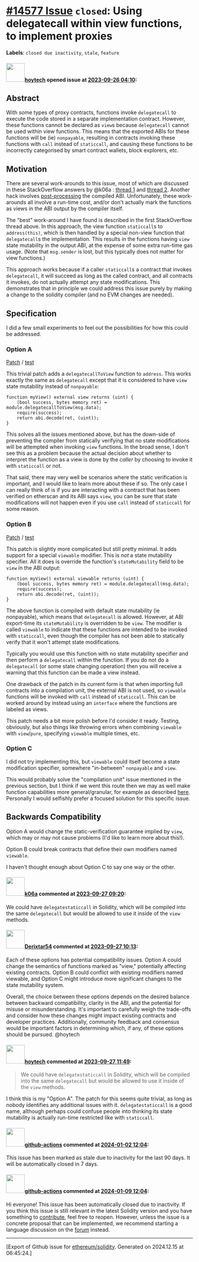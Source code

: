 # [\#14577 Issue](https://github.com/ethereum/solidity/issues/14577) `closed`: Using delegatecall within view functions, to implement proxies
**Labels**: `closed due inactivity`, `stale`, `feature`


#### <img src="https://avatars.githubusercontent.com/u/144548?v=4" width="50">[hoytech](https://github.com/hoytech) opened issue at [2023-09-26 04:10](https://github.com/ethereum/solidity/issues/14577):

## Abstract

With some types of proxy contracts, functions invoke `delegatecall` to execute the code stored in a separate implementation contract. However, these functions cannot be declared as `view`s because `delegatecall` cannot be used within view functions. This means that the exported ABIs for these functions will be (ie) `nonpayable`, resulting in contracts invoking these functions with `call` instead of `staticcall`, and causing these functions to be incorrectly categorised by smart contract wallets, block explorers, etc.

## Motivation

There are several work-arounds to this issue, most of which are discussed in these StackOverflow answers by @k06a : [thread 1](https://ethereum.stackexchange.com/questions/82342/how-to-perform-delegate-call-inside-of-view-call-staticall) and [thread 2](https://ethereum.stackexchange.com/questions/142490/preserving-visibility-view-of-a-method-using-delegate-call-to-a-view-method/). Another hack involves [post-processing](https://github.com/euler-xyz/euler-contracts/blob/master/tasks/compileoverride.js) the compiled ABI. Unfortunately, these work-arounds all involve a run-time cost, and/or don't actually mark the functions as views in the ABI output by the compiler itself.

The "best" work-around I have found is described in the first StackOverflow thread above. In this approach, the view function `staticcall`s to `address(this)`, which is then handled by a special non-view function that `delegatecall`s the implementation. This results in the functions having `view` state mutability in the output ABI, at the expense of some extra run-time gas usage. (Note that `msg.sender` is lost, but this typically does not matter for view functions.)

This approach works because if a caller `staticcall`s a contract that invokes `delegatecall`, it will succeed as long as the called contract, and all contracts it invokes, do not actually attempt any state modifications. This demonstrates that in principle we could address this issue purely by making a change to the solidity compiler (and no EVM changes are needed).

## Specification

I did a few small experiments to feel out the possibilities for how this could be addressed.

### Option A

[Patch](https://github.com/hoytech/solidity/commit/8686390a589da986de4dcfb9fc42ac2a321b27c4) / [test](https://gist.github.com/hoytech/76da2263ab526151ea705160596c87ec)

This trivial patch adds a `delegatecallToView` function to `address`. This works exactly the same as `delegatecall` except that it is considered to have `view` state mutability instead of `nonpayable`:

    function myView() external view returns (uint) {
        (bool success, bytes memory ret) = module.delegatecallToView(msg.data);
        require(success);
        return abi.decode(ret, (uint));
    }

This solves all the issues mentioned above, but has the down-side of preventing the compiler from statically verifying that no state modifications will be attempted when invoking `view` functions. In the broad sense, I don't see this as a problem because the actual decision about whether to interpret the function as a view is done by the *caller* by choosing to invoke it with `staticcall` or not.

That said, there may very well be scenarios where the static verification is important, and I would like to learn more about these if so. The only case I can really think of is if you are interacting with a contract that has been verified on etherscan and its ABI says `view`, you can be sure that state modifications will not happen even if you use `call` instead of `staticcall` for some reason.

### Option B

[Patch](https://github.com/hoytech/solidity/commit/16742f8d8f76f671ffcd5566a797e14b3d82a602) / [test](https://gist.github.com/hoytech/c349ff2edc243935107720765fcbf88a)

This patch is slightly more complicated but still pretty minimal. It adds support for a special `viewable` modifier. This is *not* a state mutability specifier. All it does is override the function's `stateMutability` field to be `view` in the ABI output:

    function myView() external viewable returns (uint) {
        (bool success, bytes memory ret) = module.delegatecall(msg.data);
        require(success);
        return abi.decode(ret, (uint));
    }

The above function is compiled with default state mutability (ie nonpayable), which means that `delegatecall` is allowed. However, at ABI export-time its `stateMutability` is overridden to be `view`. The modifier is called `viewable` to indicate that these functions are intended to be invoked with `staticcall`, even though the compiler has not been able to statically verify that it won't attempt state modifications.

Typically you would use this function with no state mutability specifier and then perform a `delegatecall` within the function. If you do not do a `delegatecall` (or some state changing operation) then you will receive a warning that this function can be made a view instead.

One drawback of the patch in its current form is that when importing full contracts into a compilation unit, the external ABI is not used, so `viewable` functions will be invoked with `call` instead of `staticcall`. This can be worked around by instead using an `interface` where the functions are labeled as views.

This patch needs a bit more polish before I'd consider it ready. Testing, obviously, but also things like throwing errors when combining `viewable` with `view`/`pure`, specifying `viewable` multiple times, etc.

### Option C

I did not try implementing this, but `viewable` could itself become a state modification specifier, somewhere "in-between" `nonpayable` and `view`.

This would probably solve the "compilation unit" issue mentioned in the previous section, but I think if we went this route then we may as well make function capabilities more general/granular, for example as described [here](https://github.com/ethereum/solidity/issues/9248#issuecomment-713884387). Personally I would selfishly prefer a focused solution for this specific issue.


## Backwards Compatibility

Option A would change the static-verification guarantee implied by `view`, which may or may not cause problems (I'd like to learn more about this!).

Option B could break contracts that define their own modifiers named `viewable`.

I haven't thought enough about Option C to say one way or the other.

#### <img src="https://avatars.githubusercontent.com/u/702124?u=00e20e1963ccc9a908a5826b2d8c3b1b1f6acea4&v=4" width="50">[k06a](https://github.com/k06a) commented at [2023-09-27 09:20](https://github.com/ethereum/solidity/issues/14577#issuecomment-1737028379):

We could have `delegatestaticcall` in Solidity, which will be compiled into the same `delegatecall` but would be allowed to use it inside of the `view` methods.

#### <img src="https://avatars.githubusercontent.com/u/86204779?u=abc80730e2e0e75a9083e5202137a7c9f236a77a&v=4" width="50">[Derixtar54](https://github.com/Derixtar54) commented at [2023-09-27 10:13](https://github.com/ethereum/solidity/issues/14577#issuecomment-1737109670):

Each of these options has potential compatibility issues. Option A could change the semantics of functions marked as "view," potentially affecting existing contracts. Option B could conflict with existing modifiers named viewable, and Option C might introduce more significant changes to the state mutability system.


Overall, the choice between these options depends on the desired balance between backward compatibility, clarity in the ABI, and the potential for misuse or misunderstanding. It's important to carefully weigh the trade-offs and consider how these changes might impact existing contracts and developer practices. Additionally, community feedback and consensus would be important factors in determining which, if any, of these options should be pursued.
@hoytech

#### <img src="https://avatars.githubusercontent.com/u/144548?v=4" width="50">[hoytech](https://github.com/hoytech) commented at [2023-09-27 11:49](https://github.com/ethereum/solidity/issues/14577#issuecomment-1737239409):

> We could have `delegatestaticcall` in Solidity, which will be compiled into the same `delegatecall` but would be allowed to use it inside of the `view` methods.

I think this is my "Option A". The patch for this seems quite trivial, as long as nobody identifies any additional issues with it. `delegatestaticcall` is a good name, although perhaps could confuse people into thinking its state mutability is actually run-time restricted like with `staticcall`.

#### <img src="https://avatars.githubusercontent.com/in/15368?v=4" width="50">[github-actions](https://github.com/apps/github-actions) commented at [2024-01-02 12:04](https://github.com/ethereum/solidity/issues/14577#issuecomment-1873944296):

This issue has been marked as stale due to inactivity for the last 90 days.
It will be automatically closed in 7 days.

#### <img src="https://avatars.githubusercontent.com/in/15368?v=4" width="50">[github-actions](https://github.com/apps/github-actions) commented at [2024-01-09 12:04](https://github.com/ethereum/solidity/issues/14577#issuecomment-1882950562):

Hi everyone! This issue has been automatically closed due to inactivity.
If you think this issue is still relevant in the latest Solidity version and you have something to [contribute](https://docs.soliditylang.org/en/latest/contributing.html), feel free to reopen.
However, unless the issue is a concrete proposal that can be implemented, we recommend starting a language discussion on the [forum](https://forum.soliditylang.org) instead.


-------------------------------------------------------------------------------



[Export of Github issue for [ethereum/solidity](https://github.com/ethereum/solidity). Generated on 2024.12.15 at 06:45:24.]
